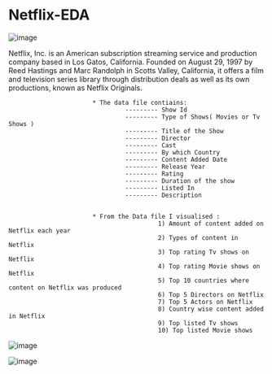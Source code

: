 # Netflix-EDA
![image](https://user-images.githubusercontent.com/59098528/184385193-26287637-3e75-4fb1-b86f-a9a2a9abb3ac.png)

Netflix, Inc. is an American subscription streaming service and production company based in Los Gatos, California. Founded on August 29, 1997 by Reed Hastings and Marc Randolph in Scotts Valley, California, it offers a film and television series library through distribution deals as well as its own productions, known as Netflix Originals.


                           * The data file contiains:
                                    --------- Show Id
                                    --------- Type of Shows( Movies or Tv Shows )
                                    --------- Title of the Show
                                    --------- Director
                                    --------- Cast
                                    --------- By which Country 
                                    --------- Content Added Date
                                    --------- Release Year
                                    --------- Rating 
                                    --------- Duration of the show
                                    --------- Listed In
                                    --------- Description
                            

                           * From the Data file I visualised : 
                                             1) Amount of content added on Netflix each year 
                                             2) Types of content in Netflix 
                                             3) Top rating Tv shows on Netflix 
                                             4) Top rating Movie shows on Netflix 
                                             5) Top 10 countries where content on Netflix was produced 
                                             6) Top 5 Directors on Netflix 
                                             7) Top 5 Actors on Netflix
                                             8) Country wise content added in Netflix
                                             9) Top listed Tv shows
                                             10) Top listed Movie shows
                                             
                                             
![image](https://user-images.githubusercontent.com/59098528/184389135-0b2935d9-28d9-42e4-8c77-90630438949f.png)







![image](https://user-images.githubusercontent.com/59098528/184389385-7a474bdd-0429-4483-b086-77100ac0e093.png)
